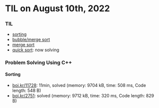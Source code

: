 # **TIL on August 10th, 2022**
### TIL
- [sorting](../../../Computer%20Science/Algorithm/sort-i-08-09-2022.md)
- [bubble/merge sort](../../../Computer%20Science/Algorithm/sort-08-09-2022.cpp)
- [merge sort](../../../Computer%20Science/Algorithm/merge-sort-08-10-2022.cpp)
- [quick sort](../../../Computer%20Science/Algorithm/quick-sort-08-10-2022.cpp): now solving

### Problem Solving Using C++
#### Sorting
- [boj.kr/11728](../../../Problem%20Solving/boj/Sorting/11728-08-10-2022.cpp): 11min, solved (memory: 9704 kB, time: 508 ms, Code length: 548 B)
- [boj.kr/2751](../../../Problem%20Solving/boj/Sorting/2751-08-10-2022.cpp): solved (memory: 9712 kB, time: 320 ms, Code length: 829 B)